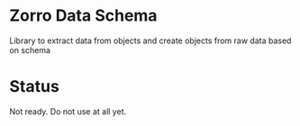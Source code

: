 Zorro Data Schema
=================

Library to extract data from objects and create objects from raw data based on schema


Status
======

Not ready. Do not use at all yet.